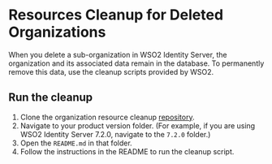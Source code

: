 # Resources Cleanup for Deleted Organizations

When you delete a sub-organization in WSO2 Identity Server, the organization and its associated data remain in the database. To permanently remove this data, use the cleanup scripts provided by WSO2.

## Run the cleanup

1. Clone the organization resource cleanup [repository](https://github.com/wso2-extensions/identity-organization-resource-cleanup).
2. Navigate to your product version folder. (For example, if you are using WSO2 Identity Server 7.2.0, navigate to the `7.2.0` folder.)
3. Open the `README.md` in that folder.
4. Follow the instructions in the README to run the cleanup script.
